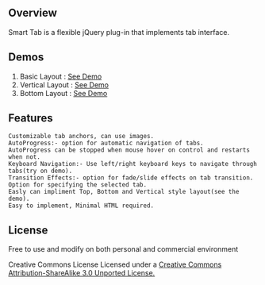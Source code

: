 Overview
--------
Smart Tab is a flexible jQuery plug-in that implements tab interface. 

Demos
-----
1. Basic Layout : [See Demo](http://techlaboratory.net/labs/SmartTab/index.htm)
2. Vertical Layout : [See Demo](http://techlaboratory.net/labs/SmartTab/tab-vertical.htm)
3. Bottom Layout : [See Demo](http://techlaboratory.net/labs/SmartTab/tab-bottoml.htm)


Features
--------
    Customizable tab anchors, can use images.
    AutoProgress:- option for automatic navigation of tabs.
    AutoProgress can be stopped when mouse hover on control and restarts when not.
    Keyboard Navigation:- Use left/right keyboard keys to navigate through tabs(try on demo).
    Transition Effects:- option for fade/slide effects on tab transition.
    Option for specifying the selected tab.
    Easly can impliment Top, Bottom and Vertical style layout(see the demo).
    Easy to implement, Minimal HTML required.

License
-------
Free to use and modify on both personal and commercial environment

Creative Commons License
Licensed under a [Creative Commons Attribution-ShareAlike 3.0 Unported License.](http://creativecommons.org/licenses/by-sa/3.0/)
 
